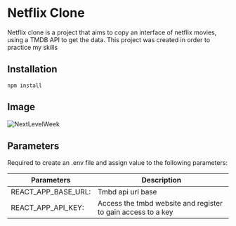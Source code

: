 # Netflix Clone

Netflix clone is a project that aims to copy an interface of netflix movies, using a TMDB API to get the data. This project was created in order to practice my skills
## Installation

```
npm install
```

## Image

  <img alt="NextLevelWeek" src="./src/img/homePage.png" />

## Parameters

Required to create an .env file and assign value to the following parameters:

| Parameters                    | Description                                                          |
| ------------------------      | -------------------------------------------------------------------- |
| REACT_APP_BASE_URL:           |Tmbd api url base                                                     |
| REACT_APP_API_KEY:            |Access the tmbd website and register to gain access to a key          |



